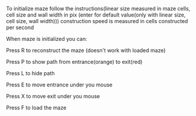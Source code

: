 To initialize maze follow the instructions(linear size measured in maze cells, cell size and wall width in pix (enter for default value(only with linear size, cell size, wall width)))
construction speed is measured in cells constructed per second

When maze is initialized you can:

Press R to reconstruct the maze (doesn't work with loaded maze)

Press P to show path from entrance(orange) to exit(red)

Press L to hide path

Press E to move entrance under you mouse

Press X to move exit under you mouse

Press F to load the maze